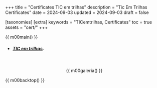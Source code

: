 +++
title = "Certificates TIC em trilhas"
description = "Tic Em Trilhas Certificates"
date = 2024-09-03
updated = 2024-09-03
draft = false

[taxonomies]
[extra]
keywords = "TICemtrilhas, Certificates"
toc = true
assets = "cert/"
+++

{{ m00main() }}

- ##### [TIC em trilhas](https://ticemtrilhas.org.br/).

<br>
<div style="text-align: center;">

{{ m00galeria() }}

</div>

{{ m00backtop() }}
